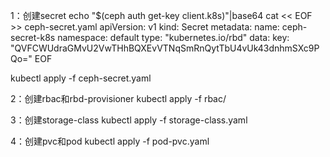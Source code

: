 1：创建secret
echo "$(ceph auth get-key client.k8s)"|base64
cat << EOF >> ceph-secret.yaml 
apiVersion: v1
kind: Secret
metadata:
  name: ceph-secret-k8s
  namespace: default
type: "kubernetes.io/rbd"
data:
  key: "QVFCWUdraGMvU2VwTHhBQXEvVTNqSmRnQytTbU4vUk43dnhmSXc9PQo="
EOF

kubectl apply -f ceph-secret.yaml 

2：创建rbac和rbd-provisioner
kubectl apply -f rbac/

3：创建storage-class
kubectl apply -f storage-class.yaml 

4：创建pvc和pod
kubectl apply -f pod-pvc.yaml 
